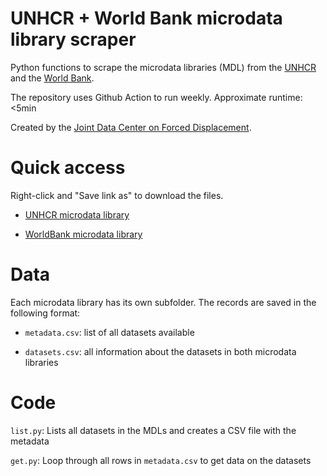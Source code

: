 # UNHCR + World Bank microdata library scraper

Python functions to scrape the microdata libraries (MDL) from the [UNHCR](https://microdata.unhcr.org/) and the [World Bank](https://microdata.worldbank.org).

The repository uses Github Action to run weekly. Approximate runtime: <5min

Created by the [Joint Data Center on Forced Displacement](https://www.jointdatacenter.org/).

# Quick access

Right-click and "Save link as" to download the files.

- [UNHCR microdata library](data/unhcr/datasets.csv)
  
- [WorldBank microdata library](data/world_bank/datasets.csv)

# Data 

Each microdata library has its own subfolder. The records are saved in the following format:

- `metadata.csv`: list of all datasets available

- `datasets.csv`: all information about the datasets in both microdata libraries

# Code

`list.py`: Lists all datasets in the MDLs and creates a CSV file with the metadata

`get.py`: Loop through all rows in `metadata.csv` to get data on the datasets

